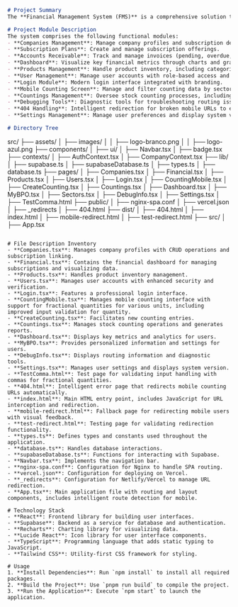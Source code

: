 ```markdown
# Project Summary
The **Financial Management System (FMS)** is a comprehensive solution tailored for businesses in the BPO sector, aimed at optimizing financial operations. It automates essential tasks such as subscription management, invoicing, accounts receivable, and product inventory management, thereby improving efficiency and transparency in billing processes. Recent updates have enhanced the system's ability to handle fractional quantities, particularly beneficial for mobile counting features. The system now includes improved input validation for quantity fields, ensuring that certain units do not allow decimal input.

# Project Module Description
The system comprises the following functional modules:
- **Companies Management**: Manage company profiles and subscription details.
- **Subscription Plans**: Create and manage subscription offerings.
- **Accounts Receivable**: Track and manage invoices (pending, overdue, paid).
- **Dashboard**: Visualize key financial metrics through charts and graphs.
- **Products Management**: Handle product inventory, including categories and sectors.
- **User Management**: Manage user accounts with role-based access and verification.
- **Login Module**: Modern login interface integrated with branding.
- **Mobile Counting Screen**: Manage and filter counting data by sectors, now supporting fractional quantities for various units with enhanced input validation.
- **Countings Management**: Oversee stock counting processes, including reporting and export features.
- **Debugging Tools**: Diagnostic tools for troubleshooting routing issues.
- **404 Handling**: Intelligent redirection for broken mobile URLs to enhance user navigation.
- **Settings Management**: Manage user preferences and display system version.

# Directory Tree
```
src/
├── assets/
│   ├── images/
│   │   ├── logo-branco.png
│   │   ├── logo-azul.png
├── components/
│   ├── ui/
│   ├── Navbar.tsx
│   ├── badge.tsx
├── contexts/
│   ├── AuthContext.tsx
│   ├── CompanyContext.tsx
├── lib/
│   ├── supabase.ts
│   ├── supabaseDatabase.ts
│   ├── types.ts
│   ├── database.ts
├── pages/
│   ├── Companies.tsx
│   ├── Financial.tsx
│   ├── Products.tsx
│   ├── Users.tsx
│   ├── Login.tsx
│   ├── CountingMobile.tsx
│   ├── CreateCounting.tsx
│   ├── Countings.tsx
│   ├── Dashboard.tsx
│   ├── MyBPO.tsx
│   ├── Sectors.tsx
│   ├── DebugInfo.tsx
│   ├── Settings.tsx
│   ├── TestComma.html
├── public/
│   ├── nginx-spa.conf
│   ├── vercel.json
│   ├── _redirects
│   ├── 404.html
├── dist/
│   ├── 404.html
│   ├── index.html
│   ├── mobile-redirect.html
│   ├── test-redirect.html
├── src/
│   ├── App.tsx
```

# File Description Inventory
- **Companies.tsx**: Manages company profiles with CRUD operations and subscription linking.
- **Financial.tsx**: Contains the financial dashboard for managing subscriptions and visualizing data.
- **Products.tsx**: Handles product inventory management.
- **Users.tsx**: Manages user accounts with enhanced security and verification.
- **Login.tsx**: Features a professional login interface.
- **CountingMobile.tsx**: Manages mobile counting interface with support for fractional quantities for various units, including improved input validation for quantity.
- **CreateCounting.tsx**: Facilitates new counting entries.
- **Countings.tsx**: Manages stock counting operations and generates reports.
- **Dashboard.tsx**: Displays key metrics and analytics for users.
- **MyBPO.tsx**: Provides personalized information and settings for users.
- **DebugInfo.tsx**: Displays routing information and diagnostic tools.
- **Settings.tsx**: Manages user settings and displays system version.
- **TestComma.html**: Test page for validating input handling with commas for fractional quantities.
- **404.html**: Intelligent error page that redirects mobile counting URLs automatically.
- **index.html**: Main HTML entry point, includes JavaScript for URL interception and redirection.
- **mobile-redirect.html**: Fallback page for redirecting mobile users with visual feedback.
- **test-redirect.html**: Testing page for validating redirection functionality.
- **types.ts**: Defines types and constants used throughout the application.
- **database.ts**: Handles database interactions.
- **supabaseDatabase.ts**: Functions for interacting with Supabase.
- **Navbar.tsx**: Implements the navigation bar.
- **nginx-spa.conf**: Configuration for Nginx to handle SPA routing.
- **vercel.json**: Configuration for deploying on Vercel.
- **_redirects**: Configuration for Netlify/Vercel to manage URL redirection.
- **App.tsx**: Main application file with routing and layout components, includes intelligent route detection for mobile.

# Technology Stack
- **React**: Frontend library for building user interfaces.
- **Supabase**: Backend as a service for database and authentication.
- **Recharts**: Charting library for visualizing data.
- **Lucide React**: Icon library for user interface components.
- **TypeScript**: Programming language that adds static typing to JavaScript.
- **Tailwind CSS**: Utility-first CSS framework for styling.

# Usage
1. **Install Dependencies**: Run `npm install` to install all required packages.
2. **Build the Project**: Use `pnpm run build` to compile the project.
3. **Run the Application**: Execute `npm start` to launch the application.
